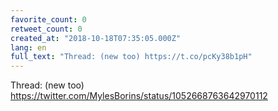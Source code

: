 ```yaml
---
favorite_count: 0
retweet_count: 0
created_at: "2018-10-18T07:35:05.000Z"
lang: en
full_text: "Thread: (new too) https://t.co/pcKy38b1pH"
---
```


Thread: (new too) <https://twitter.com/MylesBorins/status/1052668763642970112>
